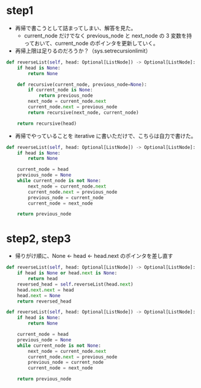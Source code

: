 # step1

- 再帰で書こうとして詰まってしまい、解答を見た。
  - current_node だけでなく previous_node と next_node の 3 変数を持っておいて、current_node のポインタを更新していく。
- 再帰上限は足りるのだろうか？（sys.setrecursionlimit）

```python
def reverseList(self, head: Optional[ListNode]) -> Optional[ListNode]:
    if head is None:
        return None

    def recursive(current_node, previous_node=None):
        if current_node is None:
            return previous_node
        next_node = current_node.next
        current_node.next = previous_node
        return recursive(next_node, current_node)

    return recursive(head)
```

- 再帰でやっていることを iterative に書いただけで、こちらは自力で書けた。

```python
def reverseList(self, head: Optional[ListNode]) -> Optional[ListNode]:
    if head is None:
        return None

    current_node = head
    previous_node = None
    while current_node is not None:
        next_node = current_node.next
        current_node.next = previous_node
        previous_node = current_node
        current_node = next_node

    return previous_node
```

# step2, step3

- 帰りがけ順に、None <- head <- head.next のポインタを差し直す

```python
def reverseList(self, head: Optional[ListNode]) -> Optional[ListNode]:
    if head is None or head.next is None:
        return head
    reversed_head = self.reverseList(head.next)
    head.next.next = head
    head.next = None
    return reversed_head
```

```python
def reverseList(self, head: Optional[ListNode]) -> Optional[ListNode]:
    if head is None:
        return None

    current_node = head
    previous_node = None
    while current_node is not None:
        next_node = current_node.next
        current_node.next = previous_node
        previous_node = current_node
        current_node = next_node

    return previous_node
```

